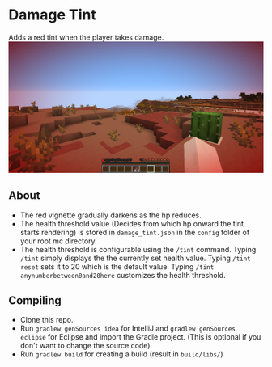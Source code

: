 # Damage Tint
Adds a red tint when the player takes damage.
![Damage Tint](/damage-tint.png)

## About
- The red vignette gradually darkens as the hp reduces.
- The health threshold value (Decides from which hp onward the tint starts rendering) is stored 
  in `damage_tint.json` in the `config` folder of your root mc directory.  
- The health threshold is configurable using the `/tint` command.
  Typing `/tint` simply displays the the currently set health value.
  Typing `/tint reset` sets it to 20 which is the default value.
  Typing `/tint anynumberbetween0and20here` customizes the health threshold.
  
## Compiling
- Clone this repo.
- Run `gradlew genSources idea` for IntelliJ and `gradlew genSources eclipse` for Eclipse and 
  import the Gradle project. (This is optional if you don't want to change the source code) 
- Run `gradlew build` for creating a build (result in `build/libs/`)  
  